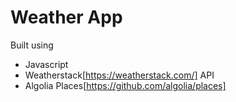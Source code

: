 # Weather App

Built using

* Javascript
* Weatherstack[https://weatherstack.com/] API
* Algolia Places[https://github.com/algolia/places]
